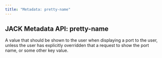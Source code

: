 ```yaml
---
title: "Metadata: pretty-name"
---
```


## JACK Metadata API: pretty-name

A value that should be shown to the user when displaying a port to the user,
unless the user has explicitly overridden that a request to show the port name,
or some other key value.
